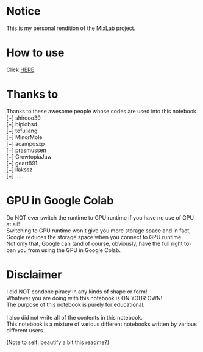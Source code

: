 # Notice

This is my personal rendition of the MixLab project.

# How to use

Click <a href="https://github.com/tungmin97/VueTorrent-To-Google-Drive/blob/master/MiXLab.ipynb" target="_blank">HERE</a>.</br>

# Thanks to

Thanks to these awesome people whose codes are used into this notebook<br>
[+] shirooo39<br>
[+] biplobsd<br>
[+] tofuliang<br>
[+] MinorMole<br>
[+] acamposxp<br>
[+] prasmussen<br>
[+] GrowtopiaJaw<br>
[+] geart891<br>
[+] llakssz<br>
[+] .....

# GPU in Google Colab

Do NOT ever switch the runtime to GPU runtime if you have no use of GPU at all!<br>
Switching to GPU runtime won't give you more storage space and in fact, Google reduces the storage space when you connect to GPU runtime.<br>
Not only that, Google can (and of course, obviously, have the full right to) ban you from using the GPU in Google Colab.<br>

# Disclaimer

I did NOT condone piracy in any kinds of shape or form!<br>
Whatever you are doing with this notebook is ON YOUR OWN!<br>
The purpose of this notebook is purely for educational.
<br><br>
I also did not write all of the contents in this notebook.<br>
This notebook is a mixture of various different notebooks written by various different users.

(Note to self: beautify a bit this readme?)

